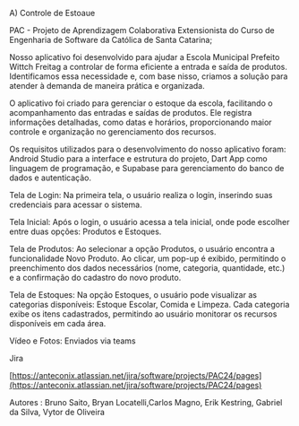 A) Controle de Estoaue 

PAC - Projeto de Aprendizagem Colaborativa Extensionista do Curso de Engenharia de Software da Católica de Santa Catarina;


Nosso aplicativo foi desenvolvido para ajudar a Escola Municipal Prefeito Wittch Freitag a controlar de forma eficiente a entrada e saída de produtos. Identificamos essa necessidade e, com base nisso, criamos a solução para atender à demanda de maneira prática e organizada.

O aplicativo foi criado para gerenciar o estoque da escola, facilitando o acompanhamento das entradas e saídas de produtos. Ele registra informações detalhadas, como datas e horários, proporcionando maior controle e organização no gerenciamento dos recursos.

Os requisitos utilizados para o desenvolvimento do nosso aplicativo foram: Android Studio para a interface e estrutura do projeto, Dart App como linguagem de programação, e Supabase para gerenciamento do banco de dados e autenticação.

Tela de Login:
Na primeira tela, o usuário realiza o login, inserindo suas credenciais para acessar o sistema.

Tela Inicial:
Após o login, o usuário acessa a tela inicial, onde pode escolher entre duas opções: Produtos e Estoques.

Tela de Produtos:
Ao selecionar a opção Produtos, o usuário encontra a funcionalidade Novo Produto. Ao clicar, um pop-up é exibido, permitindo o preenchimento dos dados necessários (nome, categoria, quantidade, etc.) e a confirmação do cadastro do novo produto.

Tela de Estoques:
Na opção Estoques, o usuário pode visualizar as categorias disponíveis: Estoque Escolar, Comida e Limpeza. Cada categoria exibe os itens cadastrados, permitindo ao usuário monitorar os recursos disponíveis em cada área.


Vídeo e Fotos: Enviados via teams


Jira 

[https://anteconix.atlassian.net/jira/software/projects/PAC24/pages](https://anteconix.atlassian.net/jira/software/projects/PAC24/pages)


Autores : Bruno Saito, Bryan Locatelli,Carlos Magno, Erik Kestring, Gabriel da Silva, Vytor de Oliveira
